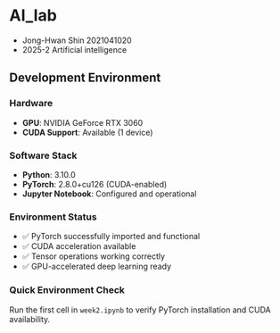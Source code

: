 # AI_lab
- Jong-Hwan Shin 2021041020
- 2025-2 Artificial intelligence

## Development Environment

### Hardware
- **GPU**: NVIDIA GeForce RTX 3060
- **CUDA Support**: Available (1 device)

### Software Stack
- **Python**: 3.10.0
- **PyTorch**: 2.8.0+cu126 (CUDA-enabled)
- **Jupyter Notebook**: Configured and operational

### Environment Status
- ✅ PyTorch successfully imported and functional
- ✅ CUDA acceleration available
- ✅ Tensor operations working correctly
- ✅ GPU-accelerated deep learning ready

### Quick Environment Check
Run the first cell in `week2.ipynb` to verify PyTorch installation and CUDA availability.
